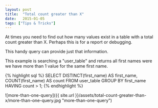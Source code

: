 ```yaml
---
layout: post
title:  "Total count greater than X"
date:   2015-01-05
tags: ["Tips & Tricks"]
---
```

At times you need to find out how many values exist in a table with a total count greater than X. Perhaps this is for a report or debugging.

This handy query can provide just that information.

This example is searching a "user_table" and returns all first names were we have more than 1 value for the same first name.

{% highlight sql %}
SELECT DISTINCT(first_name) AS first_name, COUNT(first_name) AS count
FROM user_table GROUP BY first_name HAVING count > 1;
{% endhighlight %}

![more-than-one-query]({{ site.url }}/assets/total-count-greater-than-x/more-than-one-query.jpg "more-than-one-query")
